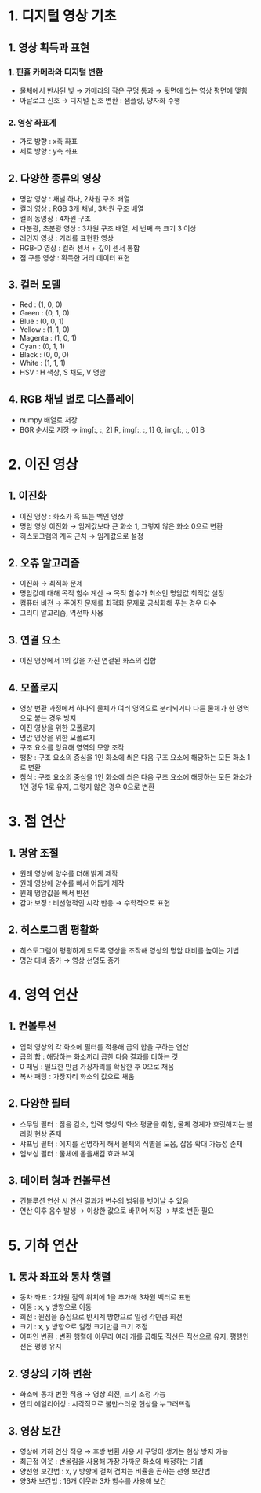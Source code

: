# 1. 디지털 영상 기초

## 1. 영상 획득과 표현

### 1. 핀홀 카메라와 디지털 변환

- 물체에서 반사된 빛 → 카메라의 작은 구멍 통과 → 뒷면에 있는 영상 평면에 맺힘
- 아날로그 신호 → 디지털 신호 변환 : 샘플링, 양자화 수행

### 2. 영상 좌표계

- 가로 방향 : x축 좌표
- 세로 방향 : y축 좌표

## 2. 다양한 종류의 영상

- 명암 영상 : 채널 하나, 2차원 구조 배열
- 컬러 영상 : RGB 3개 채널, 3차원 구조 배열
- 컬러 동영상 : 4차원 구조
- 다분광, 초분광 영상 : 3차원 구조 배열, 세 번째 축 크기 3 이상
- 레인지 영상 : 거리를 표현한 영상
- RGB-D 영상 : 컬러 센서 + 깊이 센서 통합
- 점 구름 영상 : 획득한 거리 데이터 표현

## 3. 컬러 모델

- Red : (1, 0, 0)
- Green : (0, 1, 0)
- Blue : (0, 0, 1)
- Yellow : (1, 1, 0)
- Magenta : (1, 0, 1)
- Cyan : (0, 1, 1)
- Black : (0, 0, 0)
- White : (1, 1, 1)
- HSV : H 색상, S 채도, V 명암

## 4. RGB 채널 별로 디스플레이

- numpy 배열로 저장
- BGR 순서로 저장 → img[:, :, 2] R, img[:, :, 1] G, img[:, :, 0] B

# 2. 이진 영상

## 1. 이진화

- 이진 영상 : 화소가 흑 또는 백인 영상
- 명암 영상 이진화 → 임계값보다 큰 화소 1, 그렇지 않은 화소 0으로 변환
- 히스토그램의 계곡 근처 → 임계값으로 설정

## 2. 오츄 알고리즘

- 이진화 → 최적화 문제
- 명암값에 대해 목적 함수 계산 → 목적 함수가 최소인 명암값 최적값 설정
- 컴퓨터 비전 → 주어진 문제를 최적화 문제로 공식화해 푸는 경우 다수
- 그리디 알고리즘, 역전파 사용

## 3. 연결 요소

- 이진 영상에서 1의 값을 가진 연결된 화소의 집합

## 4. 모폴로지

- 영상 변환 과정에서 하나의 물체가 여러 영역으로 분리되거나 다른 물체가 한 영역으로 붙는 경우 방지
- 이진 영상을 위한 모폴로지
- 명암 영상을 위한 모폴로지
- 구조 요소를 잉요해 영역의 모양 조작
- 팽창 : 구조 요소의 중심을 1인 화소에 씌운 다음 구조 요소에 해당하는 모든 화소 1로 변환
- 침식 : 구조 요소의 중심을 1인 화소에 씌운 다음 구조 요소에 해당하는 모든 화소가 1인 경우 1로 유지, 그렇지 않은 경우 0으로 변환

# 3. 점 연산

## 1. 명암 조절

- 원래 영상에 양수를 더해 밝게 제작
- 원래 영상에 양수를 빼서 어둡게 제작
- 원래 명암값을 빼서 반전
- 감마 보정 : 비선형적인 시각 반응 → 수학적으로 표현

## 2. 히스토그램 평활화

- 히스토그램이 평평하게 되도록 영상을 조작해 영상의 명암 대비를 높이는 기법
- 명암 대비 증가 → 영상 선명도 증가

# 4. 영역 연산

## 1. 컨볼루션

- 입력 영상의 각 화소에 필터를 적용해 곱의 합을 구하는 연산
- 곱의 합 : 해당하는 화소끼리 곱한 다음 결과를 더하는 것
- 0 패딩 : 필요한 만큼 가장자리를 확장한 후 0으로 채움
- 복사 패딩 : 가장자리 화소의 값으로 채움

## 2. 다양한 필터

- 스무딩 필터 : 잠음 감소, 입력 영상의 화소 평균을 취함, 물체 경계가 흐릿해지는 블러링 현상 존재
- 샤프닝 필터 : 에지를 선명하게 해서 물체의 식별을 도움, 잡음 확대 가능성 존재
- 엠보싱 필터 : 물체에 돋을새김 효과 부여

## 3. 데이터 형과 컨볼루션

- 컨볼루션 연산 시 연산 결과가 변수의 범위를 벗어날 수 있음
- 연산 이후 음수 발생 → 이상한 값으로 바뀌어 저장 → 부호 변환 필요

# 5. 기하 연산

## 1. 동차 좌표와 동차 행렬

- 동차 좌표 : 2차원 점의 위치에 1을 추가해 3차원 벡터로 표현
- 이동 : x, y 방향으로 이동
- 회전 : 원점을 중심으로 반시계 방향으로 일정 각만큼 회전
- 크기 : x, y 방향으로 일정 크기만큼 크기 조정
- 어파인 변환 : 변환 행렬에 아무리 여러 개를 곱해도 직선은 직선으로 유지, 평행인 선은 평행 유지

## 2. 영상의 기하 변환

- 화소에 동차 변환 적용 → 영상 회전, 크기 조정 가능
- 안티 에일리어싱 : 시각적으로 불만스러운 현상을 누그러뜨림

## 3. 영상 보간

- 영상에 기하 연산 적용 → 후방 변환 사용 시 구멍이 생기는 현상 방지 가능
- 최근접 이웃 : 반올림을 사용해 가장 가까운 화소에 배정하는 기법
- 양선형 보간법 : x, y 방향에 걸쳐 겹치는 비율을 곱하는 선형 보간법
- 양3차 보간법 : 16개 이웃과 3차 함수를 사용해 보간